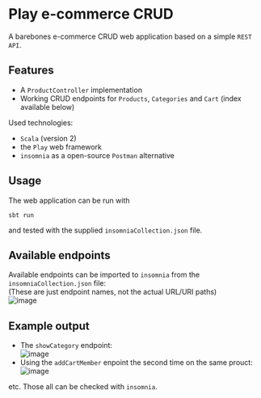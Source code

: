 # Play e-commerce CRUD

A barebones e-commerce CRUD web application based on a simple `REST API`.

## Features
- A `ProductController` implementation
- Working CRUD endpoints for `Products`, `Categories` and `Cart` (index available below)

Used technologies:
- `Scala` (version 2)
- the `Play` web framework
- `insomnia` as a open-source `Postman` alternative 

## Usage
The web application can be run with 
```
sbt run
``` 
and tested with the supplied `insomniaCollection.json` file.

## Available endpoints 
Available endpoints can be imported to `insomnia` from the `insomniaCollection.json` file:<br/>
(These are just endpoint names, not the actual URL/URI paths)<br/>
![image](https://user-images.githubusercontent.com/75375838/230937947-52df615c-8282-43b9-9196-300b4b19fd30.png)

## Example output
- The `showCategory` endpoint:<br/>
![image](https://user-images.githubusercontent.com/75375838/230939147-6a0032e3-aad1-48b3-bef1-e856d2292ad3.png)
- Using the `addCartMember` enpoint the second time on the same prouct:<br/>
![image](https://user-images.githubusercontent.com/75375838/230939359-46db3f61-c7ed-4e5f-9b45-73fff9f63f14.png)

etc. Those all can be checked with `insomnia`.
